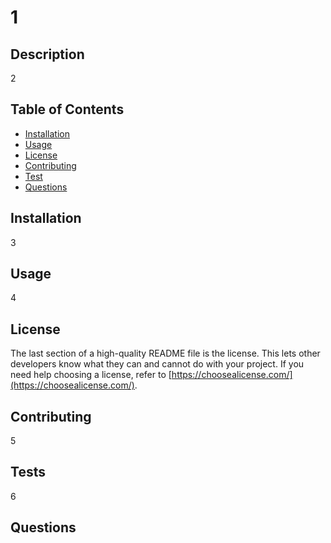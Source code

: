 # 1

## Description
2

## Table of Contents

- [Installation](#installation)
- [Usage](#usage)
- [License](#license)
- [Contributing](#Contributing)
- [Test](#Tests)
- [Questions](#Questions)

## Installation

3

## Usage

4

## License

The last section of a high-quality README file is the license. This lets other developers know what they can and cannot do with your project. If you need help choosing a license, refer to [https://choosealicense.com/](https://choosealicense.com/).

## Contributing

5

## Tests

6

## Questions

